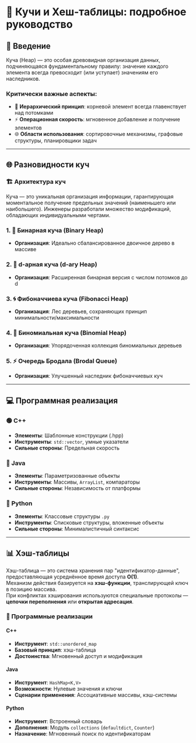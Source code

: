 # 🧠 Кучи и Хеш-таблицы: подробное руководство

## 🚀 Введение

Куча (Heap) — это особая древовидная организация данных, подчиняющаяся фундаментальному правилу: значение каждого элемента всегда превосходит (или уступает) значениям его наследников.

### Критически важные аспекты:
- 🧩 **Иерархический принцип**: корневой элемент всегда главенствует над потомками
- ⚡ **Операционная скорость**: мгновенное добавление и получение элементов
- 🌐 **Области использования**: сортировочные механизмы, графовые структуры, планировщики задач

---

## 🌐 Разновидности куч

### 🏗️ Архитектура куч

Куча — это уникальная организация информации, гарантирующая моментальное получение предельных значений (наименьшего или наибольшего). Инженеры разработали множество модификаций, обладающих индивидуальными чертами.

### 1. 🌲 Бинарная куча (Binary Heap)
- **Организация**: Идеально сбалансированное двоичное дерево в массиве

### 2. 🌳 d-арная куча (d-ary Heap)
- **Организация**: Расширенная бинарная версия с числом потомков до d

### 3. 🌀 Фибоначчиева куча (Fibonacci Heap)
- **Организация**: Лес деревьев, сохраняющих принцип минимальности/максимальности

### 4. 🔗 Биномиальная куча (Binomial Heap)
- **Организация**: Упорядоченная коллекция биномиальных деревьев

### 5. ⚡ Очередь Бродала (Brodal Queue)
- **Организация**: Улучшенный наследник фибоначчиевых куч

---

## 💻 Программная реализация

### 🟢 C++
- **Элементы**: Шаблонные конструкции (.hpp)
- **Инструменты**: `std::vector`, умные указатели
- **Сильные стороны**: Предельная скорость

### 🔴 Java
- **Элементы**: Параметризованные объекты
- **Инструменты**: Массивы, `ArrayList`, компараторы
- **Сильные стороны**: Независимость от платформы

### 🐍 Python
- **Элементы**: Классовые структуры `.py`
- **Инструменты**: Списковые структуры, вложенные объекты
- **Сильные стороны**: Минималистичный синтаксис

---

## 📊 Хэш-таблицы

Хэш-таблица — это система хранения пар "идентификатор-данные", предоставляющая усреднённое время доступа **O(1)**.  
Механизм действия базируется на **хэш-функции**, транслирующей ключ в позицию массива.  
При конфликтах хэширования используются специальные протоколы — **цепочки переполнения** или **открытая адресация**.

### 🧩 Программные реализации

#### C++
- **Инструмент**: `std::unordered_map`
- **Базовый принцип**: хэш-таблица
- **Достоинства**: Мгновенный доступ и модификация

#### Java
- **Инструмент**: `HashMap<K,V>`
- **Возможности**: Нулевые значения и ключи
- **Сценарии применения**: Ассоциативные массивы, кэш-системы

#### Python
- **Инструмент**: Встроенный словарь
- **Дополнения**: Модуль `collections` (`defaultdict`, `Counter`)
- **Назначение**: Мгновенный поиск по идентификаторам
